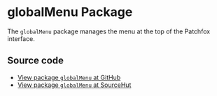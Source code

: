 # globalMenu Package

The `globalMenu` package manages the menu at the top of the Patchfox interface.

## Source code
* [View package `globalMenu` at GitHub](https://github.com/soapdog/patchfox/blob/master/ui/packages/globalMenu) 
* [View package `globalMenu` at SourceHut](https://git.sr.ht/~soapdog/patchfox/tree/master/item/ui/packages/globalMenu)
